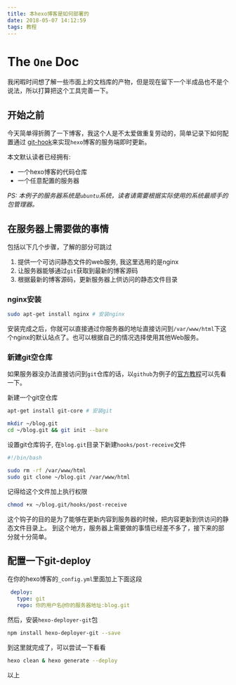 ```yaml
---
title: 本hexo博客是如何部署的
date: 2018-05-07 14:12:59
tags: 教程
---
```


# The `One` Doc

我闲暇时间想了解一些市面上的文档库的产物，但是现在留下一个半成品也不是个说法，所以打算把这个工具完善一下。

## 开始之前

今天简单得折腾了一下博客，我这个人是不太爱做重复劳动的，简单记录下如何配置通过 [git-hook](https://git-scm.com/book/zh/v2/%E8%87%AA%E5%AE%9A%E4%B9%89-Git-Git-%E9%92%A9%E5%AD%90)来实现`hexo`博客的服务端即时更新。

本文默认读者已经拥有:

- 一个hexo博客的代码仓库
- 一个任意配置的服务器

*PS: 本例子的服务器系统是`ubuntu`系统，读者请需要根据实际使用的系统最顺手的包管理器。*

## 在服务器上需要做的事情

包括以下几个步骤，了解的部分可跳过

1. 提供一个可访问静态文件的web服务, 我这里选用的是nginx
2. 让服务器能够通过`git`获取到最新的博客源码
3. 根据最新的博客源码，更新服务器上供访问的静态文件目录

### nginx安装

```bash
sudo apt-get install nginx # 安装nginx
```

安装完成之后，你就可以直接通过你服务器的地址直接访问到`/var/www/html`下这个nginx的默认站点了。也可以根据自己的情况选择使用其他Web服务。

### 新建git空仓库

如果服务器没办法直接访问到`git`仓库的话，以`github`为例子的[官方教程](https://help.github.com/articles/adding-a-new-ssh-key-to-your-github-account/)可以先看一下。

新建一个git空仓库

```bash
apt-get install git-core # 安装git

mkdir ~/blog.git 
cd ~/blog.git && git init --bare
```

设置git仓库钩子, 在`blog.git`目录下新建`hooks/post-receive`文件

```bash
#!/bin/bash

sudo rm -rf /var/www/html
sudo git clone ~/blog.git /var/www/html
```

记得给这个文件加上执行权限

```bash
chmod +x ~/blog.git/hooks/post-receive
```

这个钩子的目的是为了能够在更新内容到服务器的时候，把内容更新到供访问的静态文件目录上。
到这个地方，服务器上需要做的事情已经差不多了，接下来的部分就十分简单。

## 配置一下git-deploy

在你的hexo博客的`_config.yml`里面加上下面这段

```yml
 deploy:
   type: git
   repo: 你的用户名@你的服务器地址:blog.git
```

然后，安装`hexo-deployer-git`包

```bash
npm install hexo-deployer-git --save
```

到这里就完成了，可以尝试一下看看

```bash
hexo clean & hexo generate --deploy
```

以上
